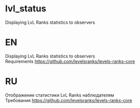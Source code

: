 # lvl_status
Displaying LvL Ranks statistics to observers

# EN
Displaying LvL Ranks statistics to observers  
Requirements https://github.com/levelsranks/levels-ranks-core
# RU
Отображение статистики LvL Ranks наблюдателям  
Требования https://github.com/levelsranks/levels-ranks-core

